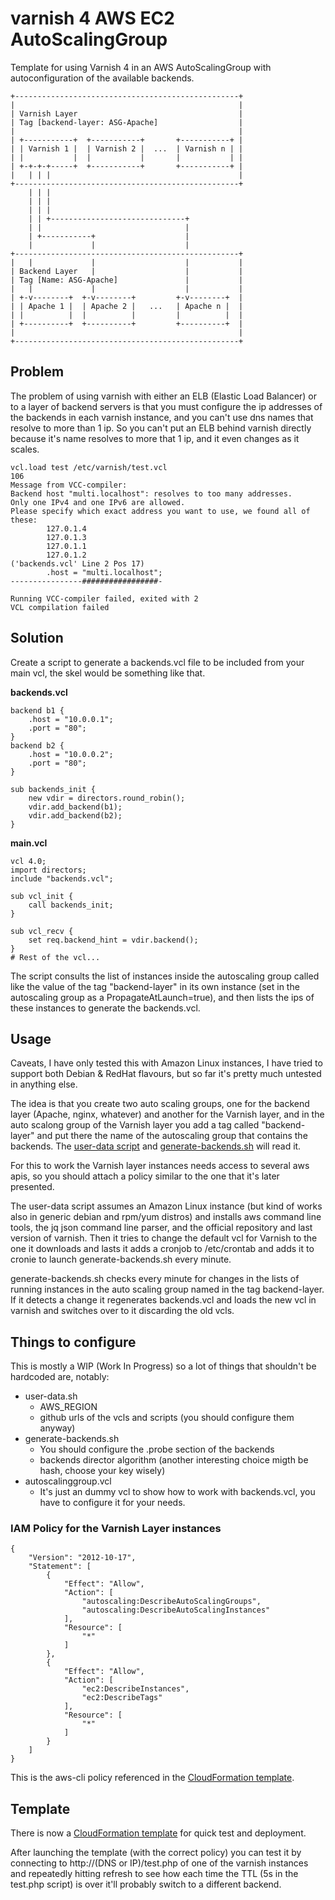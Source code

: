 # varnish 4 AWS EC2 AutoScalingGroup

Template for using Varnish 4 in an AWS AutoScalingGroup with autoconfiguration of the available backends.

```
+--------------------------------------------------+
|                                                  |
| Varnish Layer                                    |
| Tag [backend-layer: ASG-Apache]                  |
|                                                  |
| +-----------+  +-----------+       +-----------+ |
| | Varnish 1 |  | Varnish 2 |  ...  | Varnish n | |
| |           |  |           |       |           | |
| +-+-+-+-----+  +-----------+       +-----------+ |
|   | | |                                          |
+--------------------------------------------------+
    | | |                                           
    | | |                                           
    | | |                                           
    | | +------------------------------+            
    | |                                |            
    | +-----------+                    |            
    |             |                    |            
+--------------------------------------------------+
|   |             |                    |           |
| Backend Layer   |                    |           |
| Tag [Name: ASG-Apache]               |           |
|   |             |                    |           |
| +-v--------+  +-v--------+         +-v--------+  |
| | Apache 1 |  | Apache 2 |   ...   | Apache n |  |
| |          |  |          |         |          |  |
| +----------+  +----------+         +----------+  |
|                                                  |
+--------------------------------------------------+
```

## Problem

The problem of using varnish with either an ELB (Elastic Load Balancer) or to a layer of backend servers is that you must configure the ip addresses of the backends in each varnish instance, and you can't use dns names that resolve to more than 1 ip. So you can't put an ELB behind varnish directly because it's name resolves to more that 1 ip, and it even changes as it scales.

```
vcl.load test /etc/varnish/test.vcl
106        
Message from VCC-compiler:
Backend host "multi.localhost": resolves to too many addresses.
Only one IPv4 and one IPv6 are allowed.
Please specify which exact address you want to use, we found all of these:
        127.0.1.4
        127.0.1.3
        127.0.1.1
        127.0.1.2
('backends.vcl' Line 2 Pos 17)
        .host = "multi.localhost";
----------------#################-

Running VCC-compiler failed, exited with 2
VCL compilation failed
```

## Solution

Create a script to generate a backends.vcl file to be included from your main vcl, the skel would be something like that.

**backends.vcl**
```
backend b1 {
	.host = "10.0.0.1";
	.port = "80";
}
backend b2 {
	.host = "10.0.0.2";
	.port = "80";
}

sub backends_init {
	new vdir = directors.round_robin();
	vdir.add_backend(b1);
	vdir.add_backend(b2);
}
```

**main.vcl**
```
vcl 4.0;
import directors;
include "backends.vcl";

sub vcl_init {
	call backends_init;
}

sub vcl_recv {
    set req.backend_hint = vdir.backend();
}
# Rest of the vcl...
```

The script consults the list of instances inside the autoscaling group called like the value of the tag "backend-layer" in its own instance (set in the autoscaling group as a PropagateAtLaunch=true), and then lists the ips of these instances to generate the backends.vcl.

## Usage

Caveats, I have only tested this with Amazon Linux instances, I have tried to support both Debian & RedHat flavours, but so far it's pretty much untested in anything else.

The idea is that you create two auto scaling groups, one for the backend layer (Apache, nginx, whatever) and another for the Varnish layer, and in the auto scalong group of the Varnish layer you add a tag called "backend-layer" and put there the name of the autoscaling group that contains the backends. The [user-data script](user-data.sh) and [generate-backends.sh](varnish/generate-backends.sh) will read it. 

For this to work the Varnish layer instances needs access to several aws apis, so you should attach a policy similar to the one that it's later presented.

The user-data script assumes an Amazon Linux instance (but kind of works also in generic debian and rpm/yum distros) and installs aws command line tools, the jq json command line parser, and the official repository and last version of varnish. Then it tries to change the default vcl for Varnish to the one it downloads and lasts it adds a cronjob to /etc/crontab and adds it to cronie to launch generate-backends.sh every minute.

generate-backends.sh checks every minute for changes in the lists of running instances in the auto scaling group named in the tag backend-layer. If it detects a change it regenerates backends.vcl and loads the new vcl in varnish and switches over to it discarding the old vcls.

## Things to configure

This is mostly a WIP (Work In Progress) so a lot of things that shouldn't be hardcoded are, notably:

- user-data.sh
  - AWS_REGION
  - github urls of the vcls and scripts (you should configure them anyway)
- generate-backends.sh
  - You should configure the .probe section of the backends
  - backends director algorithm (another interesting choice migth be hash, choose your key wisely)
- autoscalinggroup.vcl
  - It's just an dummy vcl to show how to work with backends.vcl, you have to configure it for your needs.


### IAM Policy for the Varnish Layer instances

```
{
    "Version": "2012-10-17",
    "Statement": [
        {
            "Effect": "Allow",
            "Action": [
                "autoscaling:DescribeAutoScalingGroups",
                "autoscaling:DescribeAutoScalingInstances"
            ],
            "Resource": [
                "*"
            ]
        },
        {
            "Effect": "Allow",
            "Action": [
                "ec2:DescribeInstances",
                "ec2:DescribeTags"
            ],
            "Resource": [
                "*"
            ]
        }
    ]
}
```

This is the aws-cli policy referenced in the [CloudFormation template](CloudFormation.template).


## Template

There is now a [CloudFormation template](CloudFormation.template) for quick test and deployment.

After launching the template (with the correct policy) you can test it by connecting to http://(DNS or IP)/test.php of one of the varnish instances and repeatedly hitting refresh to see how each time the TTL (5s in the test.php script) is over it'll probably switch to a different backend.

